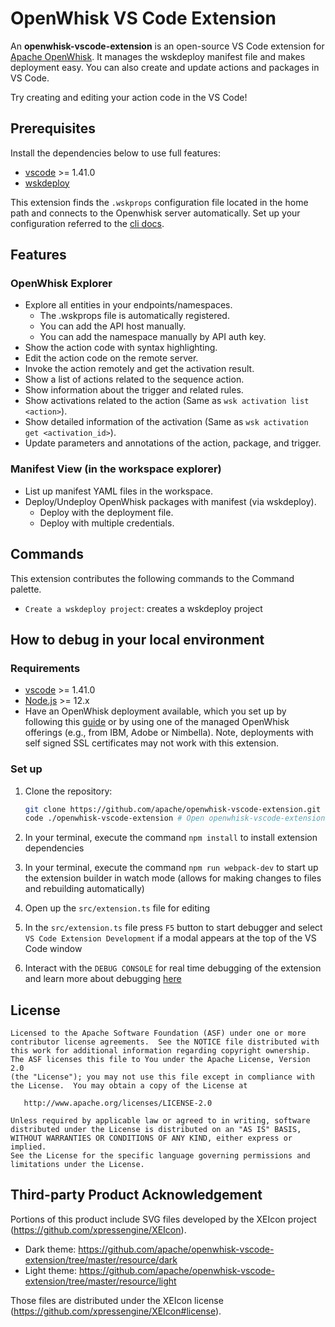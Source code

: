 <!--
#
# Licensed to the Apache Software Foundation (ASF) under one or more
# contributor license agreements.  See the NOTICE file distributed with
# this work for additional information regarding copyright ownership.
# The ASF licenses this file to You under the Apache License, Version 2.0
# (the "License"); you may not use this file except in compliance with
# the License.  You may obtain a copy of the License at
#
#     http://www.apache.org/licenses/LICENSE-2.0
#
# Unless required by applicable law or agreed to in writing, software
# distributed under the License is distributed on an "AS IS" BASIS,
# WITHOUT WARRANTIES OR CONDITIONS OF ANY KIND, either express or implied.
# See the License for the specific language governing permissions and
# limitations under the License.
#
-->

# OpenWhisk VS Code Extension

An **openwhisk-vscode-extension** is an open-source VS Code extension for [Apache OpenWhisk](https://openwhisk.apache.org/). It manages the wskdeploy manifest file and makes deployment easy. You can also create and update actions and packages in VS Code.

Try creating and editing your action code in the VS Code!

## Prerequisites

Install the dependencies below to use full features:

- [vscode](https://code.visualstudio.com/) >= 1.41.0
- [wskdeploy](https://github.com/apache/openwhisk-wskdeploy/releases)

This extension finds the `.wskprops` configuration file located in the home path and connects to the Openwhisk server automatically. Set up your configuration referred to the [cli docs](https://github.com/apache/openwhisk/blob/master/docs/cli.md#openwhisk-cli).

## Features

### OpenWhisk Explorer

- Explore all entities in your endpoints/namespaces.
    - The .wskprops file is automatically registered.
    - You can add the API host manually.
    - You can add the namespace manually by API auth key.
- Show the action code with syntax highlighting.
- Edit the action code on the remote server.
- Invoke the action remotely and get the activation result.
- Show a list of actions related to the sequence action.
- Show information about the trigger and related rules.
- Show activations related to the action (Same as `wsk activation list <action>`).
- Show detailed information of the activation (Same as `wsk activation get <activation_id>`).
- Update parameters and annotations of the action, package, and trigger.

### Manifest View (in the workspace explorer)

- List up manifest YAML files in the workspace.
- Deploy/Undeploy OpenWhisk packages with manifest (via wskdeploy).
    - Deploy with the deployment file.
    - Deploy with multiple credentials.

## Commands
This extension contributes the following commands to the Command palette.

- `Create a wskdeploy project`: creates a wskdeploy project

## How to debug in your local environment

### Requirements

- [vscode](https://code.visualstudio.com/) >= 1.41.0
- [Node.js](https://nodejs.org/en/download/) >= 12.x
- Have an OpenWhisk deployment available, which you set up by following this [guide](https://openwhisk.apache.org/documentation.html#pre-requisites) or by using one of the managed OpenWhisk offerings (e.g., from IBM, Adobe or Nimbella). Note, deployments with self signed SSL certificates may not work with this extension.

### Set up

1. Clone the repository:

    ```bash
    git clone https://github.com/apache/openwhisk-vscode-extension.git
    code ./openwhisk-vscode-extension # Open openwhisk-vscode-extension in VS Code
    ```

2. In your terminal, execute the command `npm install` to install extension dependencies
3. In your terminal, execute the command `npm run webpack-dev` to start up the extension builder in watch mode (allows for making changes to files and rebuilding automatically)
4. Open up the `src/extension.ts` file for editing
5. In the `src/extension.ts` file press `F5` button to start debugger and select `VS Code Extension Development` if a modal appears at the top of the VS Code window
6. Interact with the `DEBUG CONSOLE` for real time debugging of the extension and learn more about debugging [here](https://github.com/apache/openwhisk-vscode-extension/blob/master/vsc-extension-quickstart.md)

## License

```
Licensed to the Apache Software Foundation (ASF) under one or more
contributor license agreements.  See the NOTICE file distributed with
this work for additional information regarding copyright ownership.
The ASF licenses this file to You under the Apache License, Version 2.0
(the "License"); you may not use this file except in compliance with
the License.  You may obtain a copy of the License at

   http://www.apache.org/licenses/LICENSE-2.0

Unless required by applicable law or agreed to in writing, software
distributed under the License is distributed on an "AS IS" BASIS,
WITHOUT WARRANTIES OR CONDITIONS OF ANY KIND, either express or implied.
See the License for the specific language governing permissions and
limitations under the License.
```

## Third-party Product Acknowledgement

Portions of this product include SVG files developed by the XEIcon project (https://github.com/xpressengine/XEIcon).

 - Dark theme: https://github.com/apache/openwhisk-vscode-extension/tree/master/resource/dark
 - Light theme: https://github.com/apache/openwhisk-vscode-extension/tree/master/resource/light

Those files are distributed under the XEIcon license (https://github.com/xpressengine/XEIcon#license).
